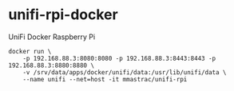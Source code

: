 # unifi-rpi-docker
UniFi Docker Raspberry Pi


```
docker run \
	-p 192.168.88.3:8080:8080 -p 192.168.88.3:8443:8443 -p 192.168.88.3:8880:8880 \
	-v /srv/data/apps/docker/unifi/data:/usr/lib/unifi/data \
	--name unifi --net=host -it mmastrac/unifi-rpi
```
